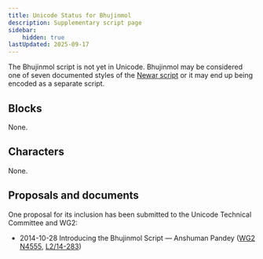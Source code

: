 ```yaml
---
title: Unicode Status for Bhujinmol
description: Supplementary script page
sidebar:
    hidden: true
lastUpdated: 2025-09-17
---
```


The Bhujinmol script is not yet in Unicode. Bhujinmol may be considered one of seven documented styles of the [Newar script](/scrlang/scripts/newa) or it may end up being encoded as a separate script.

## Blocks

None.

## Characters

None.

## Proposals and documents

One proposal for its inclusion has been submitted to the Unicode Technical Committee and WG2:
- 2014-10-28 Introducing the Bhujinmol Script — Anshuman Pandey ([WG2 N4555](https://www.unicode.org/wg2/docs/n4555.pdf), [L2/14-283](http://www.unicode.org/cgi-bin/GetMatchingDocs.pl?L2/14-283))
